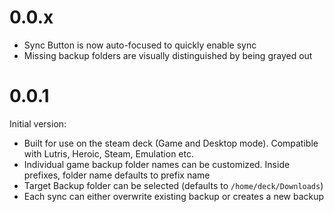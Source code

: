 # 0.0.x

- Sync Button is now auto-focused to quickly enable sync
- Missing backup folders are visually distinguished by being grayed out

# 0.0.1

Initial version:
- Built for use on the steam deck (Game and Desktop mode). Compatible with Lutris, Heroic, Steam, Emulation etc.
- Individual game backup folder names can be customized. Inside prefixes, folder name defaults to prefix name
- Target Backup folder can be selected (defaults to `/home/deck/Downloads`)
- Each sync can either overwrite existing backup or creates a new backup
